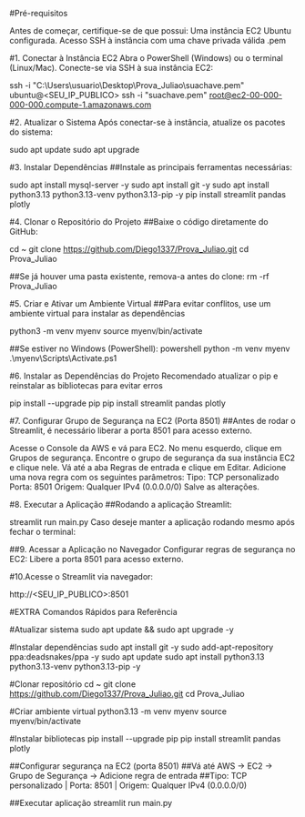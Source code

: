 #Pré-requisitos

Antes de começar, certifique-se de que possui:
Uma instância EC2 Ubuntu configurada. 
Acesso SSH à instância com uma chave privada válida .pem 

#1. Conectar à Instância EC2
Abra o PowerShell (Windows) ou o terminal (Linux/Mac).
Conecte-se via SSH à sua instância EC2:

ssh -i "C:\Users\usuario\Desktop\Prova_Juliao\suachave.pem" ubuntu@<SEU_IP_PUBLICO>
ssh -i "suachave.pem" root@ec2-00-000-000-000.compute-1.amazonaws.com

#2. Atualizar o Sistema
Após conectar-se à instância, atualize os pacotes do sistema:

sudo apt update 
sudo apt upgrade 

#3. Instalar Dependências
##Instale as principais ferramentas necessárias:

sudo apt install mysql-server -y
sudo apt install git -y
sudo apt install python3.13 python3.13-venv python3.13-pip -y
pip install streamlit pandas plotly

#4. Clonar o Repositório do Projeto
##Baixe o código diretamente do GitHub:

cd ~
git clone https://github.com/Diego1337/Prova_Juliao.git
cd Prova_Juliao

##Se já houver uma pasta existente, remova-a antes do clone:
rm -rf Prova_Juliao

#5. Criar e Ativar um Ambiente Virtual
##Para evitar conflitos, use um ambiente virtual para instalar as dependências

python3 -m venv myenv
source myenv/bin/activate

##Se estiver no Windows (PowerShell):
powershell
python -m venv myenv
.\myenv\Scripts\Activate.ps1

#6. Instalar as Dependências do Projeto
Recomendado atualizar o pip e reinstalar as bibliotecas para evitar erros

pip install --upgrade pip
pip install streamlit pandas plotly

#7. Configurar Grupo de Segurança na EC2 (Porta 8501)
##Antes de rodar o Streamlit, é necessário liberar a porta 8501 para acesso externo.

Acesse o Console da AWS e vá para EC2.
No menu esquerdo, clique em Grupos de segurança.
Encontre o grupo de segurança da sua instância EC2 e clique nele.
Vá até a aba Regras de entrada e clique em Editar.
Adicione uma nova regra com os seguintes parâmetros:
Tipo: TCP personalizado
Porta: 8501
Origem: Qualquer IPv4 (0.0.0.0/0)
Salve as alterações.

#8. Executar a Aplicação
##Rodando a aplicação Streamlit:

streamlit run main.py
Caso deseje manter a aplicação rodando mesmo após fechar o terminal:

##9. Acessar a Aplicação no Navegador
Configurar regras de segurança no EC2: Libere a porta 8501 para acesso externo.

#10.Acesse o Streamlit via navegador:

http://<SEU_IP_PUBLICO>:8501

#EXTRA
Comandos Rápidos para Referência

#Atualizar sistema
sudo apt update && sudo apt upgrade -y

#Instalar dependências
sudo apt install git -y
sudo add-apt-repository ppa:deadsnakes/ppa -y
sudo apt update
sudo apt install python3.13 python3.13-venv python3.13-pip -y

#Clonar repositório
cd ~
git clone https://github.com/Diego1337/Prova_Juliao.git
cd Prova_Juliao

#Criar ambiente virtual
python3.13 -m venv myenv
source myenv/bin/activate

#Instalar bibliotecas
pip install --upgrade pip
pip install streamlit pandas plotly

##Configurar segurança na EC2 (porta 8501)
##Vá até AWS -> EC2 -> Grupo de Segurança -> Adicione regra de entrada
##Tipo: TCP personalizado | Porta: 8501 | Origem: Qualquer IPv4 (0.0.0.0/0)

##Executar aplicação
streamlit run main.py

